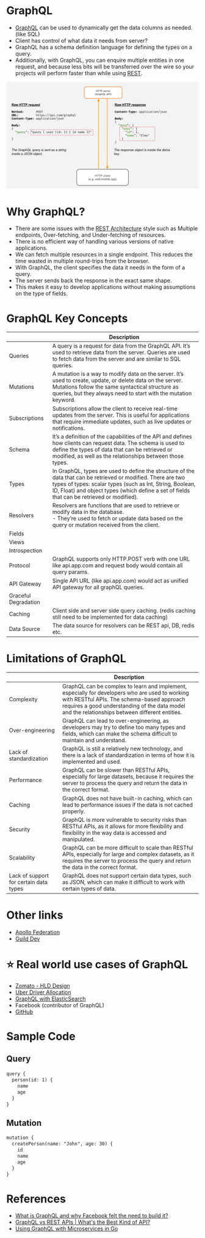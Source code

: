 
# GraphQL
- [GraphQL](https://graphql.org) can be used to dynamically get the data columns as needed. (like SQL)
- Client has control of what data it needs from server?
- GraphQL has a schema definition language for defining the types on a query.
- Additionally, with GraphQL, you can enquire multiple entities in one request, and because less bits will be transferred over the wire so your projects will perform faster than while using [REST](REST.md).

![img.png](assests/graphql.png)

# Why GraphQL?
- There are some issues with the [REST Architecture](REST.md) style such as Multiple endpoints, Over-fetching, and Under-fetching of resources.
- There is no efficient way of handling various versions of native applications.
- We can fetch multiple resources in a single endpoint. This reduces the time wasted in multiple round-trips from the browser.
- With GraphQL, the client specifies the data it needs in the form of a query.
- The server sends back the response in the exact same shape.
- This makes it easy to develop applications without making assumptions on the type of fields.

# GraphQL Key Concepts

|                      | Description                                                                                                                                                                                                                                                               |
|----------------------|---------------------------------------------------------------------------------------------------------------------------------------------------------------------------------------------------------------------------------------------------------------------------|
| Queries              | A query is a request for data from the GraphQL API. It’s used to retrieve data from the server. Queries are used to fetch data from the server and are similar to SQL queries.                                                                                            |
| Mutations            | A mutation is a way to modify data on the server. It’s used to create, update, or delete data on the server. Mutations follow the same syntactical structure as queries, but they always need to start with the mutation keyword.                                         |
| Subscriptions        | Subscriptions allow the client to receive real-time updates from the server. This is useful for applications that require immediate updates, such as live updates or notifications.                                                                                       |
| Schema               | It’s a definition of the capabilities of the API and defines how clients can request data. The schema is used to define the types of data that can be retrieved or modified, as well as the relationships between those types.                                            |
| Types                | In GraphQL, types are used to define the structure of the data that can be retrieved or modified. There are two types of types: scalar types (such as Int, String, Boolean, ID, Float) and object types (which define a set of fields that can be retrieved or modified). |
| Resolvers            | Resolvers are functions that are used to retrieve or modify data in the database. <br/>- They’re used to fetch or update data based on the query or mutation received from the client.                                                                                    |
| Fields               |                                                                                                                                                                                                                                                                           |
| Views                |                                                                                                                                                                                                                                                                           |
| Introspection        |                                                                                                                                                                                                                                                                           |
| Protocol             | GraphQL supports only HTTP.POST verb with one URL like api.app.com and request body would contain all query params.                                                                                                                                                       |
| API Gateway          | Single API URL (like api.app.com) would act as unified API gateway for all graphQL queries.                                                                                                                                                                               |
| Graceful Degradation |                                                                                                                                                                                                                                                                           |
| Caching              | Client side and server side query caching. (redis caching still need to be implemented for data caching)                                                                                                                                                                  |
| Data Source          | The data source for resolvers can be REST api, DB, redis etc.                                                                                                                                                                                                             |

# Limitations of GraphQL

|                                        | Description                                                                                                                                                                                                                                     |
|----------------------------------------|-------------------------------------------------------------------------------------------------------------------------------------------------------------------------------------------------------------------------------------------------|
| Complexity                             | GraphQL can be complex to learn and implement, especially for developers who are used to working with RESTful APIs. The schema-based approach requires a good understanding of the data model and the relationships between different entities. |
| Over-engineering                       | GraphQL can lead to over-engineering, as developers may try to define too many types and fields, which can make the schema difficult to maintain and understand.                                                                                |
| Lack of standardization                | GraphQL is still a relatively new technology, and there is a lack of standardization in terms of how it is implemented and used.                                                                                                                |
| Performance                            | GraphQL can be slower than RESTful APIs, especially for large datasets, because it requires the server to process the query and return the data in the correct format.                                                                          |
| Caching                                | GraphQL does not have built-in caching, which can lead to performance issues if the data is not cached properly.                                                                                                                                |
| Security                               | GraphQL is more vulnerable to security risks than RESTful APIs, as it allows for more flexibility and flexibility in the way data is accessed and manipulated.                                                                                  |
| Scalability                            | GraphQL can be more difficult to scale than RESTful APIs, especially for large and complex datasets, as it requires the server to process the query and return the data in the correct format.                                                  |
| Lack of support for certain data types | GraphQL does not support certain data types, such as JSON, which can make it difficult to work with certain types of data.                                                                                                                      |


# Other links
- [Apollo Federation](https://www.apollographql.com/docs/federation/)
- [Guild Dev](https://the-guild.dev/)

# :star: Real world use cases of GraphQL
- [Zomato - HLD Design](../0_HLDUseCasesProblems/FoodOrderingZomatoSwiggy/Readme.md)
- [Uber Driver Allocation](../0_HLDUseCasesProblems/DriverAllocationUberGoJek/Readme.md)
- [GraphQL with ElasticSearch](../3_DatabaseServices/9_Search-Databases/ElasticSearch/GraphQLSupport.md)
- Facebook (contributor of GraphQL)
- [GitHub](https://github.com/shurcooL/githubv4)

# Sample Code

## Query
````
query {
  person(id: 1) {
    name
    age
  }
}
````

## Mutation
````
mutation {
  createPerson(name: "John", age: 30) {
    id
    name
    age
  }
}
````

# References
- [What is GraphQL and why Facebook felt the need to build it?](https://buddy.works/tutorials/what-is-graphql-and-why-facebook-felt-the-need-to-build-it#why-facebook-built-graphql)
- [GraphQL vs REST APIs | What's the Best Kind of API?](https://www.youtube.com/watch?v=F0_pkxQMZnc)
- [Using GraphQL with Microservices in Go](https://outcrawl.com/go-graphql-gateway-microservices)